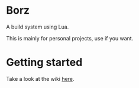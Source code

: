 # Borz

A build system using Lua.

This is mainly for personal projects, use if you want.

# Getting started
Take a look at the wiki [here](https://github.com/Tuyuji/Borz/wiki).
